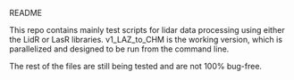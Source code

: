 README

This repo contains mainly test scripts for lidar data processing using either the LidR or LasR libraries. v1_LAZ_to_CHM is the working version, which is parallelized and designed to be run from the command line.

The rest of the files are still being tested and are not 100% bug-free.
